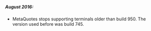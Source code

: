 ##### August 2016:

- MetaQuotes stops supporting terminals older than build 950. The version used before was build 745.